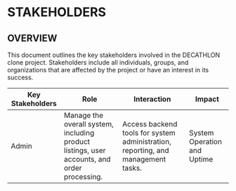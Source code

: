 # STAKEHOLDERS 
## OVERVIEW
This document outlines the key stakeholders involved in the DECATHLON clone project. Stakeholders include all individuals, groups, and organizations that are affected by the project or have an interest in its success.

| Key Stakeholders | Role | Interaction | Impact |
| --- | --- | --- | --- |
| Admin | Manage the overall system, including product listings, user accounts, and order processing. | Access backend tools for system administration, reporting, and management tasks. |  System Operation and Uptime |


